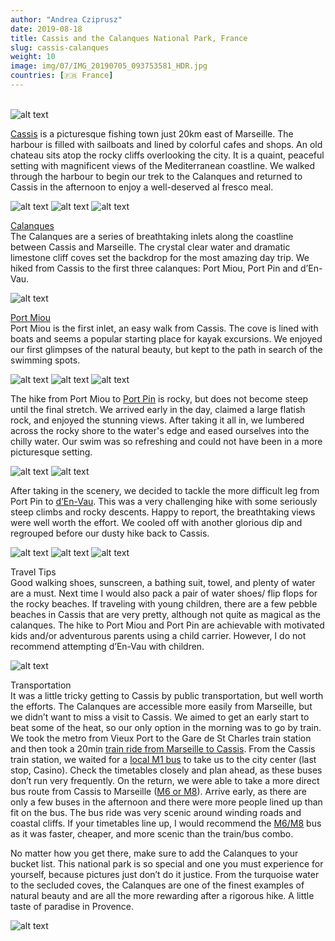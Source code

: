 ```yaml
---
author: "Andrea Cziprusz"
date: 2019-08-18
title: Cassis and the Calanques National Park, France
slug: cassis-calanques
weight: 10
image: img/07/IMG_20190705_093753581_HDR.jpg
countries: [🇫🇷 France]
---
```


\
![alt text](/img/07/IMG_20190705_093753581_HDR.jpg "Cassis and the Calanques")

[Cassis](https://www.avignon-et-provence.com/en/tourism-provence/cassis) is a picturesque fishing town just 20km east of Marseille. The harbour is filled with sailboats and lined by colorful cafes and shops. An old chateau sits atop the rocky cliffs overlooking the city. It is a quaint, peaceful setting with magnificent views of the Mediterranean coastline. We walked through the harbour to begin our trek to the Calanques and returned to Cassis in the afternoon to enjoy a well-deserved al fresco meal.

![alt text](/img/07/IMG_20190705_084446603_HDR.jpg#center "Cassis boats")
![alt text](/img/07/IMG_20190705_084727038_HDR.jpg#center "Cassis harbour")
![alt text](/img/07/IMG_20190705_144826041_HDR.jpg#center "Cassis food")

[Calanques](https://en.wikipedia.org/wiki/Calanques_National_Park)  
The Calanques are a series of breathtaking inlets along the coastline between Cassis and Marseille. The crystal clear water and dramatic limestone cliff coves set the backdrop for the most amazing day trip. We hiked from Cassis to the first three calanques: Port Miou, Port Pin and d’En-Vau. 

![alt text](/img/07/IMG_20190705_092110937.jpg#center "Cassis map")

[Port Miou](https://en.wikipedia.org/wiki/Calanque_de_Port-Miou)  
 Port Miou is the first inlet, an easy walk from Cassis. The cove is lined with boats and seems a popular starting place for kayak excursions. We enjoyed our first glimpses of the natural beauty, but kept to the path in search of the swimming spots.

![alt text](/img/07/IMG_20190705_093633971_HDR.jpg#center "Calanques one")
![alt text](/img/07/IMG_20190705_093801181_HDR.jpg#center "Calanques two")
![alt text](/img/07/IMG_20190705_093843955.jpg#center "Calanques me")

The hike from Port Miou to [Port Pin](https://fr.wikipedia.org/wiki/Calanque_de_Port-Pin) is rocky, but does not become steep until the final stretch. We arrived early in the day, claimed a large flatish rock, and enjoyed the stunning views.  After taking it all in, we lumbered across the rocky shore to the water's edge and eased ourselves into the chilly water.  Our swim was so refreshing and could not have been in a more picturesque setting.

![alt text](/img/07/IMG_20190705_094300214_HDR.jpg#center "Calanques high up")
![alt text](/img/07/IMG_20190705_104248267_HDR.jpg#center "Calanques two")

After taking in the scenery, we decided to tackle the more difficult leg from Port Pin to [d’En-Vau](https://fr.wikipedia.org/wiki/Calanque_d%27En-Vau). This was a very challenging hike with some seriously steep climbs and rocky descents. Happy to report, the breathtaking views were well worth the effort. We cooled off with another glorious dip and regrouped before our dusty hike back to Cassis.  

![alt text](/img/07/IMG_20190705_113532220_HDR.jpg#center "boat")
![alt text](/img/07/IMG_20190705_114052481_HDR.jpg#center "boat")
![alt text](/img/07/IMG_20190705_114341493_HDR.jpg#center "boat")

Travel Tips  
Good walking shoes, sunscreen, a bathing suit, towel, and plenty of water are a must. Next time I would also pack a pair of water shoes/ flip flops for the rocky beaches. If traveling with young children, there are a few pebble beaches in Cassis that are very pretty, although not quite as magical as the calanques. The hike to Port Miou and Port Pin are achievable with motivated kids and/or adventurous parents using a child carrier. However, I do not recommend attempting d’En-Vau with children. 

![alt text](/img/07/IMG_20190705_090224844_HDR.jpg#center "boat")

Transportation  
It was a little tricky getting to Cassis by public transportation, but well worth the efforts.  The Calanques are accessible more easily from Marseille, but we didn’t want to miss a visit to Cassis. We aimed to get an early start to beat some of the heat, so our only option in the morning was to go by train. We took the metro from Vieux Port to the Gare de St Charles train station and then took a 20min [train ride from Marseille to Cassis](https://www.oui.sncf/train/horaires/marseille/cassis). From the Cassis train station, we waited for a [local M1 bus](https://www.cassis.fr/fileadmin/user_upload/documents/vie_pratique/M1_modifiee_a_cpter_du_02_11_15.pdf) to take us to the city center (last stop, Casino). Check the timetables closely and plan ahead, as these buses don’t run very frequently. On the return, we were able to take a more direct bus route from Cassis to Marseille ([M6 or M8](http://www.rtm.fr/en/visit-marseille/getting-around-in-the-surroundings/departures-toward-aix-cassis-la-ciotat)). Arrive early, as there are only a few buses in the afternoon and there were more people lined up than fit on the bus. The bus ride was very scenic around winding roads and coastal cliffs. If your timetables line up, I would recommend the [M6/M8](http://www.rtm.fr/en/visit-marseille/getting-around-in-the-surroundings/departures-toward-aix-cassis-la-ciotat) bus as it was faster, cheaper, and more scenic than the train/bus combo.

No matter how you get there, make sure to add the Calanques to your bucket list. This national park is so special and one you must experience for yourself, because pictures just don’t do it justice.  From the turquoise water to the secluded coves, the Calanques are one of the finest examples of natural beauty and are all the more rewarding after a rigorous hike. A little taste of paradise in Provence.

![alt text](/img/07/IMG_20190705_092531305.jpg#center "us")
